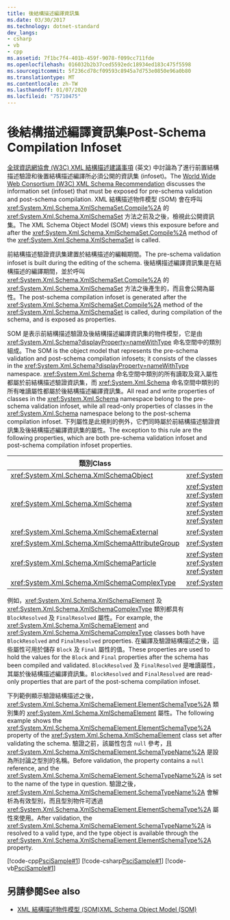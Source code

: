```yaml
---
title: 後結構描述編譯資訊集
ms.date: 03/30/2017
ms.technology: dotnet-standard
dev_langs:
- csharp
- vb
- cpp
ms.assetid: 7f1bc7f4-401b-459f-9078-f099cc711fde
ms.openlocfilehash: 016032b2b37ced5592edc18934ed183c475f5598
ms.sourcegitcommit: 5f236cd78cf09593c8945a7d753e0850e96a0b80
ms.translationtype: MT
ms.contentlocale: zh-TW
ms.lasthandoff: 01/07/2020
ms.locfileid: "75710475"
---
```

# <a name="post-schema-compilation-infoset"></a><span data-ttu-id="618a1-102">後結構描述編譯資訊集</span><span class="sxs-lookup"><span data-stu-id="618a1-102">Post-Schema Compilation Infoset</span></span>
<span data-ttu-id="618a1-103">[全球資訊網協會 (W3C) XML 結構描述建議事項](https://www.w3.org/XML/Schema) (英文) 中討論為了進行前置結構描述驗證和後置結構描述編譯所必須公開的資訊集 (infoset)。</span><span class="sxs-lookup"><span data-stu-id="618a1-103">The [World Wide Web Consortium (W3C) XML Schema Recommendation](https://www.w3.org/XML/Schema) discusses the information set (infoset) that must be exposed for pre-schema validation and post-schema compilation.</span></span> <span data-ttu-id="618a1-104">XML 結構描述物件模型 (SOM) 會在呼叫 <xref:System.Xml.Schema.XmlSchemaSet.Compile%2A> 的 <xref:System.Xml.Schema.XmlSchemaSet> 方法之前及之後，檢視此公開資訊集。</span><span class="sxs-lookup"><span data-stu-id="618a1-104">The XML Schema Object Model (SOM) views this exposure before and after the <xref:System.Xml.Schema.XmlSchemaSet.Compile%2A> method of the <xref:System.Xml.Schema.XmlSchemaSet> is called.</span></span>  
  
 <span data-ttu-id="618a1-105">前結構描述驗證資訊集建置於結構描述的編輯期間。</span><span class="sxs-lookup"><span data-stu-id="618a1-105">The pre-schema validation infoset is built during the editing of the schema.</span></span> <span data-ttu-id="618a1-106">後結構描述編譯資訊集是在結構描述的編譯期間，並於呼叫 <xref:System.Xml.Schema.XmlSchemaSet.Compile%2A> 的 <xref:System.Xml.Schema.XmlSchemaSet> 方法之後產生的，而且會公開為屬性。</span><span class="sxs-lookup"><span data-stu-id="618a1-106">The post-schema compilation infoset is generated after the <xref:System.Xml.Schema.XmlSchemaSet.Compile%2A> method of the <xref:System.Xml.Schema.XmlSchemaSet> is called, during compilation of the schema, and is exposed as properties.</span></span>  
  
 <span data-ttu-id="618a1-107">SOM 是表示前結構描述驗證及後結構描述編譯資訊集的物件模型，它是由 <xref:System.Xml.Schema?displayProperty=nameWithType> 命名空間中的類別組成。</span><span class="sxs-lookup"><span data-stu-id="618a1-107">The SOM is the object model that represents the pre-schema validation and post-schema compilation infosets; it consists of the classes in the <xref:System.Xml.Schema?displayProperty=nameWithType> namespace.</span></span> <span data-ttu-id="618a1-108"><xref:System.Xml.Schema> 命名空間中類別的所有讀取及寫入屬性都屬於前結構描述驗證資訊集，而 <xref:System.Xml.Schema> 命名空間中類別的所有唯讀屬性都屬於後結構描述編譯資訊集。</span><span class="sxs-lookup"><span data-stu-id="618a1-108">All read and write properties of classes in the <xref:System.Xml.Schema> namespace belong to the pre-schema validation infoset, while all read-only properties of classes in the <xref:System.Xml.Schema> namespace belong to the post-schema compilation infoset.</span></span> <span data-ttu-id="618a1-109">下列屬性是此規則的例外，它們同時屬於前結構描述驗證資訊集及後結構描述編譯資訊集的屬性。</span><span class="sxs-lookup"><span data-stu-id="618a1-109">The exception to this rule are the following properties, which are both pre-schema validation infoset and post-schema compilation infoset properties.</span></span>  
  
|<span data-ttu-id="618a1-110">類別</span><span class="sxs-lookup"><span data-stu-id="618a1-110">Class</span></span>|<span data-ttu-id="618a1-111">屬性</span><span class="sxs-lookup"><span data-stu-id="618a1-111">Property</span></span>|  
|-----------|--------------|  
|<xref:System.Xml.Schema.XmlSchemaObject>|<xref:System.Xml.Schema.XmlSchemaObject.Parent%2A>|  
|<xref:System.Xml.Schema.XmlSchema>|<span data-ttu-id="618a1-112"><xref:System.Xml.Schema.XmlSchema.AttributeFormDefault%2A>, <xref:System.Xml.Schema.XmlSchema.BlockDefault%2A>, <xref:System.Xml.Schema.XmlSchema.ElementFormDefault%2A>, <xref:System.Xml.Schema.XmlSchema.FinalDefault%2A>, <xref:System.Xml.Schema.XmlSchema.TargetNamespace%2A></span><span class="sxs-lookup"><span data-stu-id="618a1-112"><xref:System.Xml.Schema.XmlSchema.AttributeFormDefault%2A>, <xref:System.Xml.Schema.XmlSchema.BlockDefault%2A>, <xref:System.Xml.Schema.XmlSchema.ElementFormDefault%2A>, <xref:System.Xml.Schema.XmlSchema.FinalDefault%2A>, <xref:System.Xml.Schema.XmlSchema.TargetNamespace%2A></span></span>|  
|<xref:System.Xml.Schema.XmlSchemaExternal>|<xref:System.Xml.Schema.XmlSchemaExternal.Schema%2A>|  
|<xref:System.Xml.Schema.XmlSchemaAttributeGroup>|<xref:System.Xml.Schema.XmlSchemaAttributeGroup.AnyAttribute%2A>|  
|<xref:System.Xml.Schema.XmlSchemaParticle>|<span data-ttu-id="618a1-113"><xref:System.Xml.Schema.XmlSchemaParticle.MaxOccurs%2A>, <xref:System.Xml.Schema.XmlSchemaParticle.MinOccurs%2A></span><span class="sxs-lookup"><span data-stu-id="618a1-113"><xref:System.Xml.Schema.XmlSchemaParticle.MaxOccurs%2A>, <xref:System.Xml.Schema.XmlSchemaParticle.MinOccurs%2A></span></span>|  
|<xref:System.Xml.Schema.XmlSchemaComplexType>|<xref:System.Xml.Schema.XmlSchemaComplexType.AnyAttribute%2A>|  
  
 <span data-ttu-id="618a1-114">例如，<xref:System.Xml.Schema.XmlSchemaElement> 及 <xref:System.Xml.Schema.XmlSchemaComplexType> 類別都具有 `BlockResolved` 及 `FinalResolved` 屬性。</span><span class="sxs-lookup"><span data-stu-id="618a1-114">For example, the <xref:System.Xml.Schema.XmlSchemaElement> and <xref:System.Xml.Schema.XmlSchemaComplexType> classes both have `BlockResolved` and `FinalResolved` properties.</span></span> <span data-ttu-id="618a1-115">在編譯及驗證結構描述之後，這些屬性可用於儲存 `Block` 及 `Final` 屬性的值。</span><span class="sxs-lookup"><span data-stu-id="618a1-115">These properties are used to hold the values for the `Block` and `Final` properties after the schema has been compiled and validated.</span></span> <span data-ttu-id="618a1-116">`BlockResolved` 及 `FinalResolved` 是唯讀屬性，其屬於後結構描述編譯資訊集。</span><span class="sxs-lookup"><span data-stu-id="618a1-116">`BlockResolved` and `FinalResolved` are read-only properties that are part of the post-schema compilation infoset.</span></span>  
  
 <span data-ttu-id="618a1-117">下列範例顯示驗證結構描述之後，<xref:System.Xml.Schema.XmlSchemaElement.ElementSchemaType%2A> 類別集的 <xref:System.Xml.Schema.XmlSchemaElement> 屬性。</span><span class="sxs-lookup"><span data-stu-id="618a1-117">The following example shows the <xref:System.Xml.Schema.XmlSchemaElement.ElementSchemaType%2A> property of the <xref:System.Xml.Schema.XmlSchemaElement> class set after validating the schema.</span></span> <span data-ttu-id="618a1-118">驗證之前，該屬性包含 `null` 參考，且 <xref:System.Xml.Schema.XmlSchemaElement.SchemaTypeName%2A> 是設為所討論之型別的名稱。</span><span class="sxs-lookup"><span data-stu-id="618a1-118">Before validation, the property contains a `null` reference, and the <xref:System.Xml.Schema.XmlSchemaElement.SchemaTypeName%2A> is set to the name of the type in question.</span></span> <span data-ttu-id="618a1-119">驗證之後，<xref:System.Xml.Schema.XmlSchemaElement.SchemaTypeName%2A> 會解析為有效型別，而且型別物件可透過 <xref:System.Xml.Schema.XmlSchemaElement.ElementSchemaType%2A> 屬性來使用。</span><span class="sxs-lookup"><span data-stu-id="618a1-119">After validation, the <xref:System.Xml.Schema.XmlSchemaElement.SchemaTypeName%2A> is resolved to a valid type, and the type object is available through the <xref:System.Xml.Schema.XmlSchemaElement.ElementSchemaType%2A> property.</span></span>  
  
 [!code-cpp[PsciSample#1](../../../../samples/snippets/cpp/VS_Snippets_Data/PsciSample/CPP/PsciSample.cpp#1)]
 [!code-csharp[PsciSample#1](../../../../samples/snippets/csharp/VS_Snippets_Data/PsciSample/CS/PsciSample.cs#1)]
 [!code-vb[PsciSample#1](../../../../samples/snippets/visualbasic/VS_Snippets_Data/PsciSample/VB/PsciSample.vb#1)]  
  
## <a name="see-also"></a><span data-ttu-id="618a1-120">另請參閱</span><span class="sxs-lookup"><span data-stu-id="618a1-120">See also</span></span>

- [<span data-ttu-id="618a1-121">XML 結構描述物件模型 (SOM)</span><span class="sxs-lookup"><span data-stu-id="618a1-121">XML Schema Object Model (SOM)</span></span>](../../../../docs/standard/data/xml/xml-schema-object-model-som.md)
